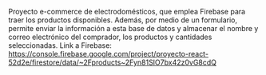 Proyecto e-commerce de electrodomésticos, que emplea Firebase para traer los productos disponibles. Además, por medio de un formulario, permite enviar la información a esta base de datos y almacenar el nombre y correo electrónico del comprador, los productos y cantidades seleccionadas.
Link a Firebase: https://console.firebase.google.com/project/proyecto-react-52d2e/firestore/data/~2Fproducts~2Fyn81SIO7bx42z0vG8cdQ
